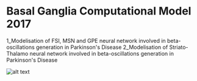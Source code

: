 # Basal Ganglia Computational Model 2017

1_Modelisation of FSI, MSN and GPE neural network involved in beta-oscillations generation in Parkinson's Disease
2_Modelisation of Striato-Thalamo neural network involved in beta-oscillations generation in Parkinson's Disease

![alt text](/YacineOb/BasalGangliaModel2017/Quicktry.jpg?raw=true "Model_2017")
